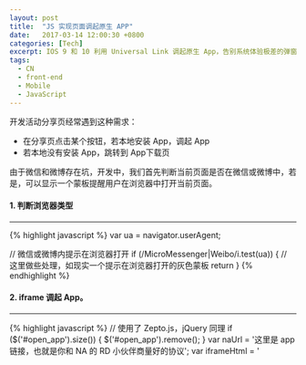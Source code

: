 ```yaml
---
layout: post
title:  "JS 实现页面调起原生 APP"
date:   2017-03-14 12:00:30 +0800
categories: [Tech]
excerpt: IOS 9 和 10 利用 Universal Link 调起原生 App，告别系统体验极差的弹窗。其它版本 IOS 和安卓利用 iframe 调起 App。
tags:
  - CN
  - front-end
  - Mobile
  - JavaScript
---
```


开发活动分享页经常遇到这种需求：

* 在分享页点击某个按钮，若本地安装 App，调起 App
* 若本地没有安装 App，跳转到 App下载页

由于微信和微博存在坑，开发中，我们首先判断当前页面是否在微信或微博中，若是，可以显示一个蒙板提醒用户在浏览器中打开当前页面。

#### 1. 判断浏览器类型

---

{% highlight javascript %}
var ua = navigator.userAgent;

// 微信或微博内提示在浏览器打开
if (/MicroMessenger|Weibo/i.test(ua)) {
    // 这里做些处理，如现实一个提示在浏览器打开的灰色蒙板
	return
}
{% endhighlight %}

#### 2. iframe 调起 App。

---

{% highlight javascript %}
// 使用了 Zepto.js，jQuery 同理
if ($('#open_app').size()) {
    $('#open_app').remove();
}
var naUrl = '这里是 app 链接，也就是你和 NA 的 RD 小伙伴商量好的协议';
var iframeHtml = '<iframe src="' + naUrl + '" id="open_app" width="0" height="0" style="border: 0;display: none;"/>';
$(document.body).append(iframeHtml);
{% endhighlight %}

#### 3. 判断本地是否安装 App

---

若 iframe 没有成功调起 App，则表示本地没有安装 App，那么此时页面跳转到 App 的下载页面。

{% highlight javascript %}
 var startTime = new Date().getTime();
 var delayDownload = setTimeout(function() {
	// 做一下延迟
	if (new Date().getTime() - startTime < 2000) {
        var isIos = (/iphone|ipad|ipod/i).test(ua);
		var url = isIos? '这里是你的 App 在 Appstore 中的下载链接' : '这里是你的 App 安卓的下载地址';
        window.location.href = url;
    }
}, 1000);
{% endhighlight %}

#### 4. IOS 9 和 10 利用 Universal Link 调起 App

---

在 IOS 9 和 10 中，无法利用 iframe 调起 App，可以使用`location.href`直接跳转 App，但会出现两个问题：1. 当本地有 App 时，Safari 弹出`是否打开 App`的弹窗，当用户两次选择`取消`时，页面会跳转到苹果官网。2. 当本地无 App 时，Safari 会弹出`无效的链接`的弹窗，然后才会弹出`是否打开 Appstore`的弹窗，体验非常不好。因此，我们使用 Universal Link 来调起 App。

> ###### Universal Link 是什么？
> 简单地说就是通过一个 https 的链接，完成从浏览器直接跳转到 App 或者在没安装 App 的情况下跳转到指定页面。没有是否要进入 App 的弹窗，没有微信客户端限制跳转。

NA 端如何实现 Universal Link，可以[查看这里](http://www.cocoachina.com/ios/20150902/13321.html)。当你的 NA 小伙伴已经开发好后，就可以直接使用相应的协议啦。

{% highlight javascript %}
if (/iPhone OS 9|iPhone OS 10/i.test(ua)) {
    window.location.href = '这里是你和 NA 小伙伴商量好的协议';
	return;
}
{% endhighlight %}

#### 5. 切换到后台后的相关处理

---

当浏览器切换到后台后，我们需要清除代码中的延迟下载，以防当我们再一次返回页面后，页面跳转到 App 下载地址。

{% highlight javascript %}
document.addEventListener("visibilitychange", callAppSuccess);
document.addEventListener("webkitvisibilitychange", callAppSuccess);
document.addEventListener("msvisibilitychange", callAppSuccess);
document.addEventListener("blur", callAppSuccess);

function callAppSuccess () {
    if(delayDownload) {
        clearTimeout(delayDownload);
    }
}
{% endhighlight %}

以上就是实现 Web 调起 App 的整个过程，正式的代码需要调整顺序，比如先做 IOS 9 和 10 的处理，这里就不赘述了。
